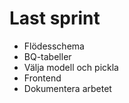 # Last sprint
- Flödesschema
- BQ-tabeller
- Välja modell och pickla
- Frontend
- Dokumentera arbetet
